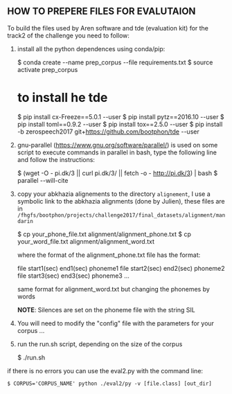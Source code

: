 HOW TO PREPERE FILES FOR EVALUTAION
-----------------------------------


To build the files used by Aren software and tde (evaluation kit) 
for the track2 of the challenge you need to follow:


1. install all the python dependences using conda/pip:

    $ conda create --name prep_corpus --file requirements.txt
    $ source activate prep_corpus
    
    # to install he tde
    $ pip install cx-Freeze==5.0.1 --user
    $ pip install pytz==2016.10 --user
    $ pip install toml==0.9.2 --user
    $ pip install tox==2.5.0 --user 
    $ pip install -b zerospeech2017 git+https://github.com/bootphon/tde --user


2. gnu-parallel (https://www.gnu.org/software/parallel/) is used on some 
   script to execute commands in parallel in bash, type the following line and
   follow the instructions:

   $ (wget -O - pi.dk/3 || curl pi.dk/3/ || fetch -o - http://pi.dk/3) | bash
   $ parallel --will-cite


3. copy your abkhazia alignements to the directory `alignement`, I use
   a symbolic link to the abkhazia alignments (done by Julien), these 
   files are in `/fhgfs/bootphon/projects/challenge2017/final_datasets/alignment/mandarin`

   $ cp your_phone_file.txt alignment/alignment_phone.txt
   $ cp your_word_file.txt alignment/alignment_word.txt

   where the format of the alignment_phone.txt file has the format:

   file start1(sec) end1(sec) phoneme1
   file start2(sec) end2(sec) phoneme2
   file start3(sec) end3(sec) phoneme3
   ...

   same format for alignment_word.txt but changing the phonemes by words

   **NOTE**: Silences are set on the phoneme file with the string SIL 


4. You will need to modify the "config" file with the parameters for
   your corpus ...


5. run the run.sh script, depending on the size of the corpus

    $ ./run.sh


if there is no errors you can use the eval2.py with the command line:

    $ CORPUS='CORPUS_NAME' python ./eval2/py -v [file.class] [out_dir]





